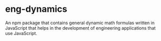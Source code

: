 # eng-dynamics
An npm package that contains general dynamic math formulas written in JavaScript that helps in the development of engineering applications that use JavaScript. 

